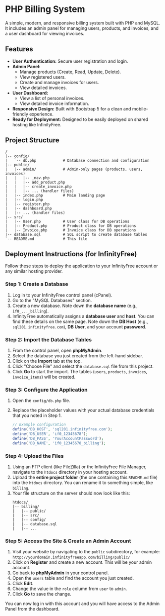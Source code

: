 # PHP Billing System

A simple, modern, and responsive billing system built with PHP and MySQL. It includes an admin panel for managing users, products, and invoices, and a user dashboard for viewing invoices.

## Features

-   **User Authentication:** Secure user registration and login.
-   **Admin Panel:**
    -   Manage products (Create, Read, Update, Delete).
    -   View registered users.
    -   Create and manage invoices for users.
    -   View detailed invoices.
-   **User Dashboard:**
    -   View a list of personal invoices.
    -   View detailed invoice information.
-   **Responsive Design:** Built with Bootstrap 5 for a clean and mobile-friendly experience.
-   **Ready for Deployment:** Designed to be easily deployed on shared hosting like InfinityFree.

## Project Structure

```
/
|-- config/
|   `-- db.php            # Database connection and configuration
|-- public/
|   |-- admin/            # Admin-only pages (products, users, invoices)
|   |   |-- _nav.php
|   |   |-- add_product.php
|   |   |-- create_invoice.php
|   |   |-- ... (handler files)
|   |-- index.php         # Main landing page
|   |-- login.php
|   |-- register.php
|   |-- dashboard.php
|   |-- ... (handler files)
|-- src/
|   |-- User.php          # User class for DB operations
|   |-- Product.php       # Product class for DB operations
|   |-- Invoice.php       # Invoice class for DB operations
|-- database.sql          # SQL script to create database tables
`-- README.md             # This file
```

## Deployment Instructions (for InfinityFree)

Follow these steps to deploy the application to your InfinityFree account or any similar hosting provider.

### Step 1: Create a Database

1.  Log in to your InfinityFree control panel (cPanel).
2.  Go to the "MySQL Databases" section.
3.  Create a new database. Note down the **database name** (e.g., `if0_..._billing`).
4.  InfinityFree automatically assigns a **database user** and **host**. You can find these details on the same page. Note down the **DB Host** (e.g., `sql201.infinityfree.com`), **DB User**, and your account **password**.

### Step 2: Import the Database Tables

1.  From the control panel, open **phpMyAdmin**.
2.  Select the database you just created from the left-hand sidebar.
3.  Click on the **Import** tab at the top.
4.  Click "Choose File" and select the `database.sql` file from this project.
5.  Click **Go** to start the import. The tables (`users`, `products`, `invoices`, `invoice_items`) will be created.

### Step 3: Configure the Application

1.  Open the `config/db.php` file.
2.  Replace the placeholder values with your actual database credentials that you noted in Step 1.

    ```php
    // Example configuration
    define('DB_HOST', 'sql201.infinityfree.com');
    define('DB_USER', 'if0_12345678');
    define('DB_PASS', 'YourAccountPassword');
    define('DB_NAME', 'if0_12345678_billing');
    ```

### Step 4: Upload the Files

1.  Using an FTP client (like FileZilla) or the InfinityFree File Manager, navigate to the `htdocs` directory in your hosting account.
2.  Upload the **entire project folder** (the one containing this `README.md` file) into the `htdocs` directory. You can rename it to something simple, like `billing`.
3.  Your file structure on the server should now look like this:
    ```
    htdocs/
    |-- billing/
    |   |-- public/
    |   |-- src/
    |   |-- config/
    |   |-- database.sql
    |   |-- ...
    ```

### Step 5: Access the Site & Create an Admin Account

1.  Visit your website by navigating to the `public` subdirectory, for example: `http://yourdomain.infinityfreeapp.com/billing/public/`
2.  Click on **Register** and create a new account. This will be your admin account.
3.  Go back to **phpMyAdmin** in your control panel.
4.  Open the `users` table and find the account you just created.
5.  Click **Edit**.
6.  Change the value in the `role` column from `user` to `admin`.
7.  Click **Go** to save the change.

You can now log in with this account and you will have access to the Admin Panel from the dashboard.